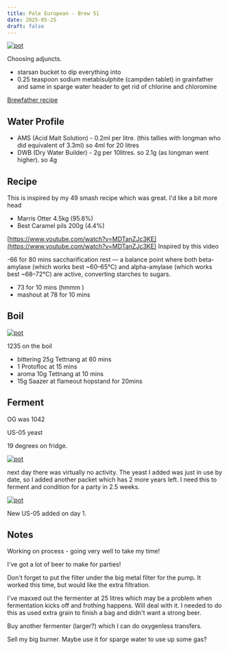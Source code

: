```yaml
---
title: Pale European - Brew 51 
date: 2025-05-25
draft: false 
---
```


[![pot](/images/2025-05-26/4.jpg "foo")](/images/2025-05-26/4.jpg)

Choosing adjuncts.

<!-- [![pot](/images/2024-06-07/1.jpg "foo")](/images/2024-06-07/1.jpg) -->


- starsan bucket to dip everything into
- 0.25 teaspoon sodium metabisulphite (campden tablet) in grainfather and same in sparge water header to get rid of chlorine and chloromine

[Brewfather recipe](https://share.brewfather.app/pCdFkYp2pC1nQJ)

## Water Profile

- AMS (Acid Malt Solution) - 0.2ml per litre.  (this tallies with longman who did equivalent of 3.3ml) so 4ml for 20 litres
- DWB (Dry Water Builder) - 2g per 10litres. so 2.1g (as longman went higher). so 4g

## Recipe

This is inspired by my 49 smash recipe which was great. I'd like a bit more head

- Marris Otter 4.5kg (95.6%)
- Best Caramel pils 200g (4.4%)

[https://www.youtube.com/watch?v=MDTanZJc3KE](https://www.youtube.com/watch?v=MDTanZJc3KE) Inspired by this video

-66 for 80 mins 
saccharification rest — a balance point where both beta-amylase (which works best ~60–65°C) and alpha-amylase (which works best ~68–72°C) are active, converting starches to sugars.

- 73 for 10 mins (hmmm )
- mashout at 78 for 10 mins 

## Boil

[![pot](/images/2025-05-26/3.jpg "foo")](/images/2025-05-26/3.jpg)

1235 on the boil

- bittering 25g Tettnang at 60 mins
- 1 Protofloc at 15 mins
- aroma 10g Tettnang at 10 mins
- 15g Saazer at flameout hopstand for 20mins


## Ferment

OG was 1042

US-05 yeast

19 degrees on fridge.


[![pot](/images/2025-05-26/2.jpg "foo")](/images/2025-05-26/2.jpg)

next day there was virtually no activity. The yeast I added was just in use by date, so I added another packet which has 2 more years left. I need this to ferment and condition for a party in 2.5 weeks.

[![pot](/images/2025-05-26/1.jpg "foo")](/images/2025-05-26/1.jpg)

New US-05 added on day 1.

## Notes 

Working on process - going very well to take my time!

I've got a lot of beer to make for parties!


Don't forget to put the filter under the big metal filter for the pump. It worked this time, but would like the extra filtration.

I've maxxed out the fermenter at 25 litres which may be a problem when fermentation kicks off and frothing happens. Will deal with it. I needed to do this as used extra grain to finish a bag and didn't want a strong beer.

Buy another fermenter (larger?) which I can do oxygenless transfers.

Sell my big burner. Maybe use it for sparge water to use up some gas?